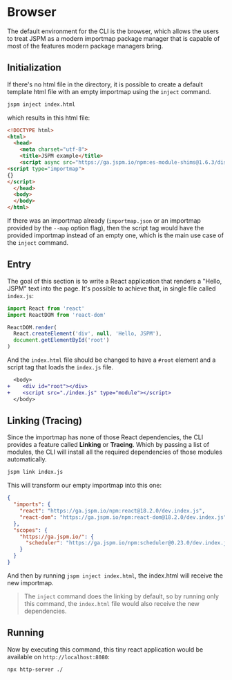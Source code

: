 # Browser
The default environment for the CLI is the browser, which allows the users to
treat JSPM as a modern importmap package manager that is capable of most of the
features modern package managers bring.

## Initialization

If there's no html file in the directory, it is possible to create a default template html file with an
empty importmap using the `inject` command.

```sh
jspm inject index.html
```
which results in this html file:

```html
<!DOCTYPE html>
<html>
  <head>
    <meta charset="utf-8">
    <title>JSPM example</title>
    <script async src="https://ga.jspm.io/npm:es-module-shims@1.6.3/dist/es-module-shims.js" crossorigin="anonymous"></script>
<script type="importmap">
{}
</script>
  </head>
  <body>
  </body>
</html>
```
If there was an importmap already (`importmap.json` or an importmap provided by
the `--map` option flag), then the script tag would have the provided importmap
instead of an empty one, which is the main use case of the `inject` command.

## Entry
The goal of this section is to write a React application that renders a "Hello,
JSPM" text into the page. It's possible to achieve that, in single file called
`index.js`:
```js
import React from 'react'
import ReactDOM from 'react-dom'

ReactDOM.render(
  React.createElement('div', null, 'Hello, JSPM'),
  document.getElementById('root')
)
```
And the `index.html` file should be changed to have a `#root` element and a
script tag that loads the `index.js` file.
```diff
  <body>
+    <div id="root"></div>
+    <script src="./index.js" type="module"></script>
  </body>
```

## Linking (Tracing)

Since the importmap has none of those React dependencies, the CLI provides a
feature called **Linking** or **Tracing**. Which by passing a list of modules,
the CLI will install all the required dependencies of those modules
automatically.
```sh
jspm link index.js
```
This will transform our empty importmap into this one:
```json
{
  "imports": {
    "react": "https://ga.jspm.io/npm:react@18.2.0/dev.index.js",
    "react-dom": "https://ga.jspm.io/npm:react-dom@18.2.0/dev.index.js"
  },
  "scopes": {
    "https://ga.jspm.io/": {
      "scheduler": "https://ga.jspm.io/npm:scheduler@0.23.0/dev.index.js"
    }
  }
}
```
And then by running `jspm inject index.html`, the index.html will receive the
new importmap.

> The `inject` command does the linking by default, so by running only this command, the `index.html` file would also receive the new dependencies.

## Running

Now by executing this command, this tiny react application would be available on
`http://localhost:8080`:

```sh
npx http-server ./
```
